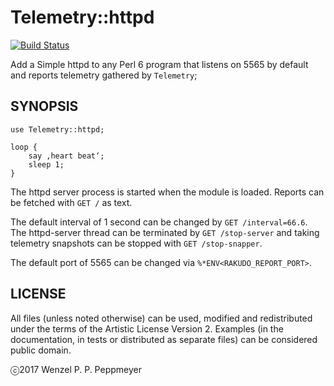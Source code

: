 # Telemetry::httpd

[![Build Status](https://travis-ci.org/gfldex/perl6-telemetry-httpd.svg?branch=master)](https://travis-ci.org/gfldex/perl6-telemetry-httpd)

Add a Simple httpd to any Perl 6 program that listens on 5565 by default and
reports telemetry gathered by `Telemetry`;

## SYNOPSIS

```
use Telemetry::httpd;

loop { 
    say ‚heart beat‘;
    sleep 1;
}
```

The httpd server process is started when the module is loaded. Reports can be
fetched with `GET /` as text.

The default interval of 1 second can be changed by `GET /interval=66.6`. The
httpd-server thread can be terminated by `GET /stop-server` and taking
telemetry snapshots can be stopped with `GET /stop-snapper`.

The default port of 5565 can be changed via `%*ENV<RAKUDO_REPORT_PORT>`.

## LICENSE

All files (unless noted otherwise) can be used, modified and redistributed
under the terms of the Artistic License Version 2. Examples (in the
documentation, in tests or distributed as separate files) can be considered
public domain.

ⓒ2017 Wenzel P. P. Peppmeyer
